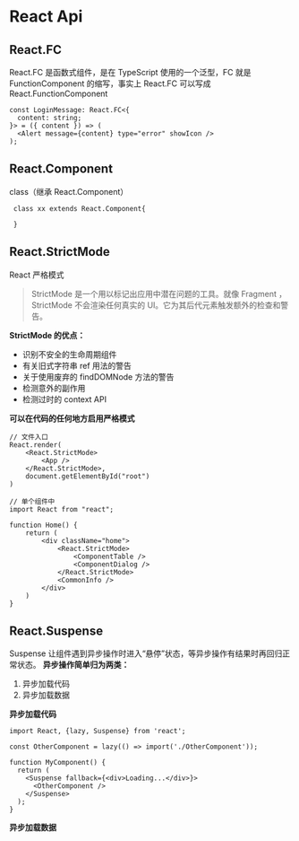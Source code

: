 # React Api

## React.FC

React.FC 是函数式组件，是在 TypeScript 使用的一个泛型，FC 就是 FunctionComponent 的缩写，事实上 React.FC 可以写成 React.FunctionComponent

```
const LoginMessage: React.FC<{
  content: string;
}> = ({ content }) => (
  <Alert message={content} type="error" showIcon />
);
```

## React.Component

class（继承 React.Component）

```
 class xx extends React.Component{

 }
```

## React.StrictMode

React 严格模式

> StrictMode 是一个用以标记出应用中潜在问题的工具。就像 Fragment ，StrictMode 不会渲染任何真实的 UI。它为其后代元素触发额外的检查和警告。

**StrictMode 的优点：**

- 识别不安全的生命周期组件
- 有关旧式字符串 ref 用法的警告
- 关于使用废弃的 findDOMNode 方法的警告
- 检测意外的副作用
- 检测过时的 context API

**可以在代码的任何地方启用严格模式**

```
// 文件入口
React.render(
    <React.StrictMode>
        <App />
    </React.StrictMode>,
    document.getElementById("root")
)

// 单个组件中
import React from "react";

function Home() {
    return (
        <div className="home">
            <React.StrictMode>
                <ComponentTable />
                <ComponentDialog />
            </React.StrictMode>
            <CommonInfo />
        </div>
    )
}
```

## React.Suspense

Suspense 让组件遇到异步操作时进入“悬停”状态，等异步操作有结果时再回归正常状态。
**异步操作简单归为两类：**

1. 异步加载代码
2. 异步加载数据

**异步加载代码**

```
import React, {lazy, Suspense} from 'react';

const OtherComponent = lazy(() => import('./OtherComponent'));

function MyComponent() {
  return (
    <Suspense fallback={<div>Loading...</div>}>
      <OtherComponent />
    </Suspense>
  );
}

```

**异步加载数据**
